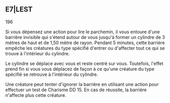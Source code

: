 ## E7|LEST


196

Si vous dépensez une action pour lire le parchemin, il
vous entoure d'une barrière invisible qui s'étend autour de
vous jusqu'à former un cylindre de 3 mètres de haut et de
1,50 mètre de rayon. Pendant 5 minutes, cette barrière
empêche les créatures du type spécifié d'entrer ou d'affecter
tout ce qui se trouve à l'intérieur du cylindre.

Le cylindre se déplace avec vous et reste centré sur vous.
Toutefois, l'effet prend fin si vous vous déplacez de façon à
ce qu'une créature du type spécifié se retrouve à l'intérieur
du cylindre.

Une créature peut tenter d'ignorer la barrière en utilisant
une action pour effectuer un test de Charisme DD 15. En cas
de réussite, la barrière n'affecte plus cette créature.
